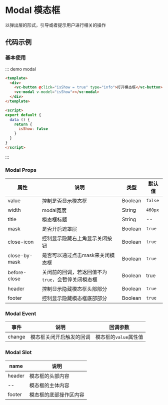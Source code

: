 # Modal 模态框

以弹出层的形式，引导或者提示用户进行相关的操作

## 代码示例

### 基本使用

::: demo modal

```html
<template>
  <div>
    <vc-button @click="isShow = true" type="info">打开模态框</vc-button>
    <vc-modal v-model="isShow"></vc-modal>
  </div>
</template>

<script>
export default {
  data () {
    return {
      isShow: false
    }
  }
}
</script>
```
:::

### Modal Props

| 属性          | 说明                                               | 类型    | 默认值  |
| ------------- | -------------------------------------------------- | ------- | ------- |
| value         | 控制是否显示模态框                                 | Boolean | `false` |
| width         | modal宽度                                 | String | `460px` |
| title         | 模态框标题                                         | String  | --      |
| mask          | 是否开启遮罩层                                     | Boolean | `true`  |
| close-icon    | 控制显示隐藏右上角显示关闭按钮                     | Boolean | `true`  |
| close-by-mask | 是否可以通过点击mask来关闭模态框                   | Boolean | `true`  |
| before-close  | 关闭前的回调，若返回值不为`true`，会暂停关闭模态框 | Boolean | true    |
| header        | 控制显示隐藏模态框头部部分                         | Boolean | `true`  |
| footer        | 控制显示隐藏模态框底部部分                         | Boolean | `true`  |

### Modal Event

| 事件   | 说明                     | 回调参数              |
| ------ | ------------------------ | --------------------- |
| change | 模态框关闭开启触发的回调 | 模态框的`value`属性值 |

### Modal Slot

| name   | 说明                   |
| ------ | ---------------------- |
| header | 模态框的头部内容       |
| --     | 模态框的主体内容       |
| footer | 模态框的底部操作区内容 |